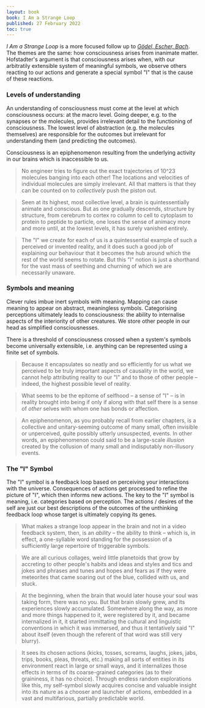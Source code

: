 ```yaml
---
layout: book
book: I Am a Strange Loop
published: 27 February 2022
toc: true
---
```


*I Am a Strange Loop* is a more focused follow up to *[Gödel, Escher, Bach](Godel-Escher-Bach.md)*. The themes are the same: how consciousness arises from inanimate matter. Hofstadter's argument is that consciousness arises when, with our arbitratily extensible system of meaningful symbols, we observe others reacting to our actions and generate a special symbol "I" that is the cause of these reactions. 

### Levels of understanding
An understanding of consciousness must come at the level at which consciousness occurs: at the macro level. Going deeper, e.g. to the synapses or the molecules, provides irrelevant detail to the functioning of consciousness. The lowest level of abstraction (e.g. the molecules themselves) are responsible for the outcomes but irrelevant for understanding them (and predicting the outcomes).

Consciousness is an epiphenomenon resulting from the underlying activity in our brains which is inaccessible to us.

> No engineer tries to figure out the exact trajectories of 10^23 molecules banging into each other! The locations and velocities of individual molecules are simply irrelevant. All that matters is that they can be counted on to *collectively* push the piston out.

> Seen at its highest, most collective level, a brain is quintessentially animate and conscious. But as one gradually descends, structure by structure, from cerebrum to cortex ro column to cell to cytoplasm to protein to peptide to particle, one loses the sense of animacy more and more until, at the lowest levels, it has surely vanished entirely.

> The "I" we create for each of us is a quintessential example of such a perceived or invented reality, and it does such a good job of explaining our behaviour that it becomes the hub around which the rest of the world seems to rotate. But this "I" notion is just a shorthand for the vast mass of seething and churning of which we are necessarily unaware.

### Symbols and meaning
Clever rules imbue inert symbols with meaning. Mapping can cause meaning to appear on abstract, meaningless symbols. Categorising perceptions ultimately leads to consciousness: the ability to internalise aspects of the interiority of other creatures. We store other people in our head as simplified consciousnesses.

There is a threshold of consciousness crossed when a system's symbols become universally extensible, i.e. anything can be represented using a finite set of symbols.

> Because it encapsulates so neatly and so efficiently for us what we perceived to be truly important aspects of causality in the world, we cannot help attributing reality to our "I" and to those of other people – indeed, the highest possible level of reality.

> What seems to be the epitome of selfhood – a sense of "I" – is in reality brought into being if only if along with that self there is a sense of *other* selves with whom one has bonds or affection.

> An epiphenomenon, as you probably recall from earlier chapters, is a collective and unitary-seeming outcome of many small, often invisible or unperceived, quite possibly utterly unsuspected, events. In other words, an epiphenomenon could said to be a large-scale *illusion* created by the collusion of many small and indisputably non-illusory events.

### The "I" Symbol
The "I" symbol is a feedback loop based on perceiving your interactions with the universe. Consequences of actions get processed to refine the picture of "I", which then informs new actions.
The key to the "I" symbol is meaning, i.e. categories based on perception.
The actions / desires of the self are just our best descriptions of the outcomes of the unthinking feedback loop whose target is ultimately copying its genes.

> What makes a strange loop appear in the brain and not in a video feedback system, then, is an *ability* – the ability to think – which is, in effect, a one-syllable word standing for the possession of a sufficiently large repertoire of triggerable symbols.

> We are all curious collages, weird little planetoids that grow by accreting to other people's habits and ideas and styles and tics and jokes and phrases and tunes and hopes and fears as if they were meteorites that came soaring out of the blue, collided with us, and stuck.

> At the beginning, when the brain that would later house your soul was taking form, there was no you. But that brain slowly grew, and its experiences slowly accumulated. Somewhere along the way, as more and more things happened to it, were registered by it, and became internalized in it, it started immittating the cultural and linguistic conventions in which it was immersed, and thus it tentatively said "I" about itself (even though the referent of that word was still very blurry).

> It sees its chosen actions (kicks, tosses, screams, laughs, jokes, jabs, trips, books, pleas, threats, etc.) making all sorts of entities in its environment react in large or small ways, and it internalizes those effects in terms of its coarse-grained categories (as to their graininess, it has no choice). Through endless random explorations like this, my self-symbol slowly acquires concise and valuable insight into its nature as a chooser and launcher of actions, embedded in a vast and multifarious, partially predictable world.